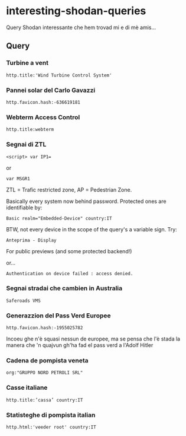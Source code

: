 # interesting-shodan-queries
Query Shodan interessante che hem trovad mi e di mè amis...

## Query

### Turbine a vent 
```
http.title:'Wind Turbine Control System'
```

### Pannei solar del Carlo Gavazzi
```
http.favicon.hash:-636619181
```

### Webterm Access Control
```
http.title:webterm
```

### Segnai di ZTL
```
<script> var IP1=
```
or
```
var MSGR1
```
ZTL = Trafic restricted zone, AP = Pedestrian Zone.

Basically every system now behind password. Protected ones are identifiable by:

```
Basic realm="Embedded-Device" country:IT
```

BTW, not every device in the scope of the query's a variable sign. Try:
```
Anteprima - Display
```
For public previews (and some protected backend!)

or...
```
Authentication on device failed : access denied.
```
### Segnai stradai che cambien in Australia
```
Saferoads VMS
```

### Generazzion del Pass Verd Europee
```
http.favicon.hash:-1955025782
```
Incoeu ghe n'è squasi nessun de europee, ma se pensa che l'è stada la manera che 'n quajvun gh'ha fad el pass verd a l'Adolf Hitler

### Cadena de pompista veneta
```
org:"GRUPPO NORD PETROLI SRL"
```

### Casse italiane
```
http.title:’cassa’ country:IT
```

### Statisteghe di pompista italian
```
http.html:'veeder root' country:IT
```
